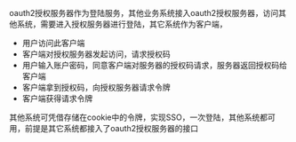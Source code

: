 oauth2授权服务器作为登陆服务，其他业务系统接入oauth2授权服务器，访问其他系统，需要进入授权服务器进行登陆，其它系统作为客户端，

- 用户访问此客户端
- 客户端对授权服务器发起访问，请求授权码
- 用户输入账户密码，同意客户端对服务器的授权码请求，服务器返回授权码给客户端
- 客户端拿到授权码，向授权服务器请求令牌
- 客户端获得请求令牌

其他系统可凭借存储在cookie中的令牌，实现SSO，一次登陆，其他系统都可用，前提是其它系统都接入了oauth2授权服务器的接口